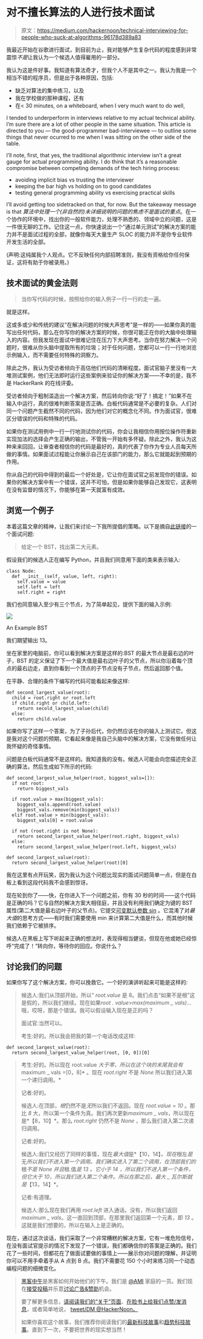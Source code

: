 # 对不擅长算法的人进行技术面试

> 原文：<https://medium.com/hackernoon/technical-interviewing-for-people-who-suck-at-algorithms-96178d389a83>

我最近开始在谷歌进行面试，到目前为止，我对能够产生复杂代码的程度感到非常震惊*不是*让我认为一个候选人值得雇用的一部分。

我认为这是件好事。我知道有算法奇才，但我个人不是其中之一。我认为我是一个相当不错的程序员，但是出于各种原因，包括:

*   缺乏对算法的集中练习，以及
*   我在学校做的那种课程，还有
*   在< 30 minutes, on a whiteboard, when I very much want to do well,

I tended to underperform in interviews relative to my actual technical ability. I’m sure there are a lot of other people in the same situation. This article is directed to you — the good-programmer bad-interviewee — to outline some things that never ocurred to me when I was sitting on the other side of the table.

I’ll note, first, that yes, the traditional algorithmic interview isn’t a great gauge for actual programming ability. I do think that it’s a reasonable compromise between competing demands of the tech hiring process:

*   avoiding implicit bias vs trusting the interviewer
*   keeping the bar high vs holding on to good candidates
*   testing general programming ability vs exercising practical skills

I’ll avoid getting too sidetracked on that, for now. But the takeaway message is that *算法中处理一个(非自然的)未详细说明的问题的焦虑不是面试的重点*。在一个协作的环境中，找出你的一般软件能力，处理不熟悉的、领域中立的问题，这是一件很无聊的工作。记住这一点，你快速说出一个“通过单元测试”的解决方案的能力并不是面试过程的全部，就像你每天大量生产 SLOC 的能力并不是你专业软件开发生活的全部。

(声明:这纯属我个人观点。它不反映任何内部招聘准则，我没有资格给你任何保证，这将有助于你被录用。)

## 技术面试的黄金法则

> 当你写代码的时候，按照给你的输入例子一行一行的走一遍。

就是这样。

这或多或少和传统的建议“在解决问题的时候大声思考”是一样的——如果你真的能写出任何代码，那么在你写你的解决方案的时候，你很可能正在你的大脑中处理输入的内容。但我发现在面试中很难记住在压力下大声思考。当你在努力解决一个问题时，很难从你头脑中提取所有的垃圾；对于任何问题，您都可以一行一行地浏览示例输入，而不需要任何特殊的洞察力。

除此之外，我认为受访者倾向于高估他们代码的清晰程度。面试官脑子里没有一大堆测试案例，他们无法即时运行这些案例来验证你的解决方案——不幸的是，我不是 HackerRank 的在线评委。

受访者倾向于粗制滥造出一个解决方案，然后转向你说:“好了！搞定！”如果不在输入中运行，真的很难判断答案是否正确。白板代码通常是不必要的复杂。人们对同一个问题产生截然不同的代码，因为他们对它的概念化不同。作为面试官，很难区分错误的代码和特殊的代码。

如果你在测试用例中一行一行地测试你的代码，你会让我相信你用按位操作符重新实现加法的选择会产生正确的输出，不管我一开始有多怀疑。除此之外，我认为这种来来回回，让审查者相信你的代码是最好的，真的代表了你作为专业人员每天所做的事情。如果面试过程能让你展示自己在该部门的能力，那么它就能起到预期的作用。

你从自己的代码中得到的最后一个好处是，它让你在面试官之前发现你的错误。如果你的解决方案中有一个错误，这并不可怕，但是如果你能够自己发现它，这表明在没有监督的情况下，你能够在第一天就富有成效。

## 浏览一个例子

本着这篇文章的精神，让我们来讨论一下我所提倡的策略。以下是摘自[此链接](https://www.reddit.com/r/cscareerquestions/comments/20ahfq/heres_a_pretty_big_list_of_programming_interview/)的一个面试问题:

> 给定一个 BST，找出第二大元素。

假设我们的候选人正在编写 Python，并且我们同意用下面的类来表示输入:

```
class Node:
  def __init__(self, value, left, right):
    self.value = value
    self.left = left
    self.right = right
```

我们也同意输入至少有三个节点，为了简单起见，提供下面的输入示例:

![](img/8b22218af2676f7539232ee68bd543f9.png)

An Example BST

我们期望输出 13。

坐在家里的电脑前，你可以看到解决方案是这样的:BST 的最大节点是最右边的叶子，BST 的定义保证了下一个最大值是最右边叶子的父节点，所以你沿着每个顶点的最右边走，直到你看到一个顶点的子节点没有子节点，然后返回那个值。

在平静、合理的条件下编写的代码可能看起来像这样:

```
def second_largest_value(root):
  child = root.right or root.left
  if child.right or child.left:
    return secold_largest_value(child)
  else:
    return child.value
```

如果你写了这样一个答案，为了子孙后代，你仍然应该在你的输入上测试它。但这是我对这个问题的预期，它看起来像是我自己头脑中的解决方案，它没有做任何让我怀疑的奇怪事情。

问题是白板代码通常不是这样的。我知道我的没有。候选人可能会向您描述完全正确的算法，然后生成如下所示的代码:

```
def second_largest_value_helper(root, biggest_vals=[]):
  if not root:
    return biggest_vals

  if root.value > max(biggest_vals):
    biggest_vals.append(root.value)
    biggest_vals.remove(min(biggest_vals))
  elif root.value > min(biggest_vals):
    biggest_vals[0] = root.value

  if not (root.right is not None):
    return second_largest_value_helper(root.right, biggest_vals)
  else:
    return second_largest_value_helper(root.left, biggest_vals)

def second_largest_value(root):
  return second_largest_value_helper(root)[0]
```

我在这里有点开玩笑，因为我认为这个问题比现实的面试问题简单一点，但是在白板上看到这段代码我不会感到惊讶。

现在轮到你了——快，在你进入下一个问题之前，你有 30 秒的时间——这个代码是正确的吗？它与自然的解决方案大相径庭，并且没有利用我们确定为键的 BST 属性(第二大值是最右边叶子的父节点)。它提交[可变默认参数 sin](http://stackoverflow.com/questions/1132941/least-astonishment-and-the-mutable-default-argument) 。它混淆了对*最大值*的思考方式——有时我们需要使用 min 来计算第二大值是什么，而其他时候我们依赖于它被排序。

候选人在黑板上写下听起来正确的想法时，表现得相当健谈，但现在他或她已经惊呼“完成了！”转向你，等待你的回应。你说什么？

## 讨论我们的问题

如果你写了这个解决方案，你可以挽救它。一个好的演讲听起来可能是这样的:

> 候选人:我们从顶部开始，所以“ *root.value* 是 8。我们点击“如果不是根”这是假的，所以我们继续。现在如果*root . value*>*max(maximum _ vals)*…哦，哎呀，那是个错误。我可以假设输入现在是正的吗？
> 
> 面试官:当然可以。
> 
> 考生:好的。所以我会把我的第一个电话改成这样:

```
def second_largest_value(root):
  return second_largest_value_helper(root, [0, 0])[0]
```

> 考生:好的。所以现在 root.value *大于零，所以在这个块的末尾我会有*maximum _ vals =[0，8]* 。现在 *root.right* 不是 *None* 所以我们进入第一个递归调用。*
> 
> 记者:好的。
> 
> 候选人:在顶部，*根*仍然不是*无*所以我们不返回。现在 *root.value = 10* 。那比 *8* 大，所以第一个条件为真。我们再次更新*maximum _ vals*，所以现在是*【8，10】*。那么 *root.right* 仍然不是 *None* ，那么我们进入第二次递归调用。
> 
> 记者:好的。
> 
> 候选人:我们又经历了同样的事情，现在*最大值*是*【10，14】*。现在*根左*是*无*所以我们不进入第一个调用。我们确实进入了第二个调用，在顶部我们的*根*不是 *None* 并且*根.值*是 *13* 。它小于 *14* ，所以我们不进入第一个条件，但它大于 10，所以我们进入第二个条件。所以在那之后，*最大 _ 瓦尔斯*就是*【13，14】*。
> 
> 记者:有道理。
> 
> 候选人:那么现在我们再用 *root.left* 进入通话。没有，所以我们返回*maximum _ vals*。这一直回到顶部，在那里我们返回第一个元素，即 *13* 。这就是我们想要的，所以在输入上是正确的。

现在，通过这次谈话，我们采取了一个非常糟糕的解决方案，它有一堆危险信号，在没有面试官提示的情况下发现了一个错误，我们都确信你的答案是正确的。我们花了一些时间，但都花在了做面试要做的事情上——展示你对问题的理解，并证明你可以不用手牵着手从 A 点到 B 点。我们不需要花 150 个小时来练习同一个动态编程问题的细微变化。

> [黑客中午](http://bit.ly/Hackernoon)是黑客如何开始他们的下午。我们是 [@AMI](http://bit.ly/atAMIatAMI) 家庭的一员。我们现在[接受投稿](http://bit.ly/hackernoonsubmission)并乐意[讨论广告&赞助](mailto:partners@amipublications.com)机会。
> 
> 要了解更多信息，[请阅读我们的“关于”页面](https://goo.gl/4ofytp)、[在脸书上给我们点赞/发消息](http://bit.ly/HackernoonFB)，或者简单地说， [tweet/DM @HackerNoon。](https://goo.gl/k7XYbx)
> 
> 如果你喜欢这个故事，我们推荐你阅读我们的[最新科技故事](http://bit.ly/hackernoonlatestt)和[趋势科技故事](https://hackernoon.com/trending)。直到下一次，不要把世界的现实想当然！